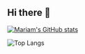 ## Hi there 👋

[![Mariam's GitHub stats](https://github-readme-stats.vercel.app/api?username=mariemashrafkamel&count_private=true&include_all_commits=trueshow_icons=true&theme=radical)](https://github.com/mariemashrafkamel/github-readme-stats)

![Top Langs](https://github-readme-stats.vercel.app/api/top-langs/?username=mariemashrafkamel&layout=compact)
